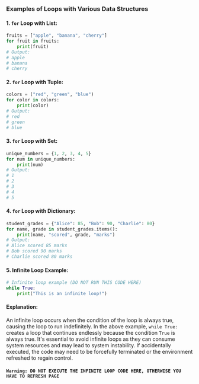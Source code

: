 ### Examples of Loops with Various Data Structures

#### 1. `for` Loop with List:

```python
fruits = ["apple", "banana", "cherry"]
for fruit in fruits:
    print(fruit)
# Output:
# apple
# banana
# cherry
```

#### 2. `for` Loop with Tuple:

```python
colors = ("red", "green", "blue")
for color in colors:
    print(color)
# Output:
# red
# green
# blue
```

#### 3. `for` Loop with Set:

```python
unique_numbers = {1, 2, 3, 4, 5}
for num in unique_numbers:
    print(num)
# Output:
# 1
# 2
# 3
# 4
# 5
```

#### 4. `for` Loop with Dictionary:

```python
student_grades = {"Alice": 85, "Bob": 90, "Charlie": 80}
for name, grade in student_grades.items():
    print(name, "scored", grade, "marks")
# Output:
# Alice scored 85 marks
# Bob scored 90 marks
# Charlie scored 80 marks
```

#### 5. Infinite Loop Example:

```python
# Infinite loop example (DO NOT RUN THIS CODE HERE)
while True:
    print("This is an infinite loop!")
```

#### Explanation:

An infinite loop occurs when the condition of the loop is always true, causing the loop to run indefinitely. In the above example, `while True:` creates a loop that continues endlessly because the condition `True` is always true. It's essential to avoid infinite loops as they can consume system resources and may lead to system instability. If accidentally executed, the code may need to be forcefully terminated or the environment refreshed to regain control.

#### `Warning: DO NOT EXECUTE THE INFINITE LOOP CODE HERE, OTHERWISE YOU HAVE TO REFRESH PAGE`
